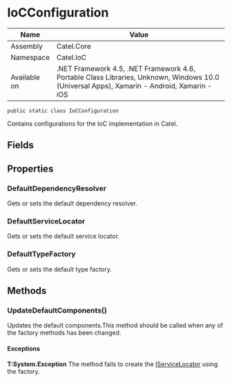 

# IoCConfiguration

Name|Value
---|---
Assembly|Catel.Core
Namespace|Catel.IoC
Available on|.NET Framework 4.5, .NET Framework 4.6, Portable Class Libraries, Unknown, Windows 10.0 (Universal Apps), Xamarin - Android, Xamarin - iOS

```
public static class IoCConfiguration
```

Contains configurations for the IoC implementation in Catel.



## Fields

## Properties

### DefaultDependencyResolver

Gets or sets the default dependency resolver.



### DefaultServiceLocator

Gets or sets the default service locator.



### DefaultTypeFactory

Gets or sets the default type factory.



## Methods

### UpdateDefaultComponents()

Updates the default components.This method should be called when any of the factory methods has been changed.

#### Exceptions

**T:System.Exception**
The method fails to create the [IServiceLocator](#) using the factory.



